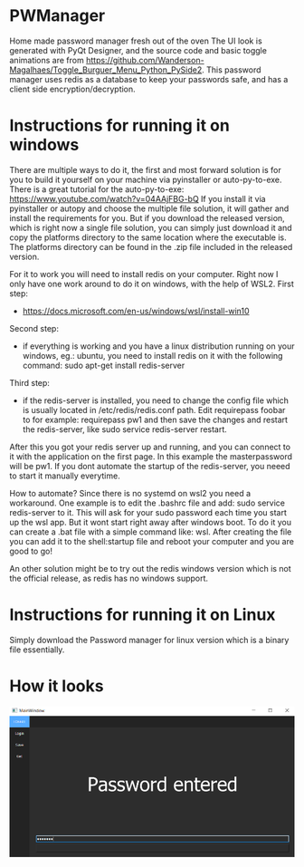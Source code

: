 # PWManager

Home made password manager fresh out of the oven
The UI look is generated with PyQt Designer, and the source code and basic toggle animations are from https://github.com/Wanderson-Magalhaes/Toggle_Burguer_Menu_Python_PySide2.
This password manager uses redis as a database to keep your passwords safe, and has a client side encryption/decryption.

# Instructions for running it on windows
There are multiple ways to do it, the first and most forward solution is for you to build it yourself on your machine via pyinstaller or auto-py-to-exe. There is a great tutorial for the auto-py-to-exe: https://www.youtube.com/watch?v=04AAjFBG-bQ
If you install it via pyinstaller or autopy and choose the multiple file solution, it will gather and install the requirements for you. But if you download the released version, which is right now a single file solution, you can simply just download it and copy the platforms directory to the same location where the executable is. The platforms directory can be found in the .zip file included in the released version.

For it to work you will need to install redis on your computer. Right now I only have one work around to do it on windows, with the help of WSL2. 
First step: 
  - https://docs.microsoft.com/en-us/windows/wsl/install-win10
  
Second step:
  - if everything is working and you have a linux distribution running on your windows, eg.: ubuntu, you need to install redis on it with the following command:
    sudo apt-get install redis-server
    
Third step:
 - if the redis-server is installed, you need to change the config file which is usually located in /etc/redis/redis.conf path. Edit requirepass foobar to for example: requirepass pw1
 and then save the changes and restart the redis-server, like sudo service redis-server restart. 
 
 After this you got your redis server up and running, and you can connect to it with the application on the first page. In this example the masterpassword will be pw1.
 If you dont automate the startup of the redis-server, you neeed to start it manually everytime. 
 
 How to automate?
 Since there is no systemd on wsl2 you need a workaround.
 One example is to edit the .bashrc file and add: sudo service redis-server to it. This will ask for your sudo password each time you start up the wsl app. But it wont start right away after windows boot. To do it you can create a .bat file with a simple command like: wsl. After creating the file you can add it to the shell:startup file and reboot your computer and you are good to go!
 
An other solution might be to try out the redis windows version which is not the official release, as redis has no windows support.

# Instructions for running it on Linux
Simply download the Password manager for linux version which is a binary file essentially.

# How it looks

![](images/pw1.PNG)
